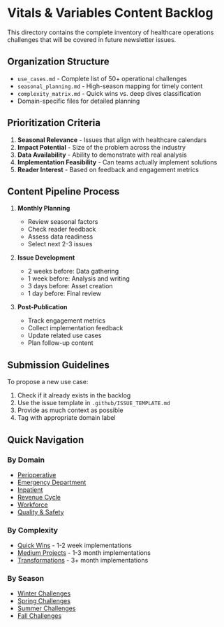# Vitals & Variables Content Backlog

This directory contains the complete inventory of healthcare operations challenges that will be covered in future newsletter issues.

## Organization Structure

- `use_cases.md` - Complete list of 50+ operational challenges
- `seasonal_planning.md` - High-season mapping for timely content
- `complexity_matrix.md` - Quick wins vs. deep dives classification
- Domain-specific files for detailed planning

## Prioritization Criteria

1. **Seasonal Relevance** - Issues that align with healthcare calendars
2. **Impact Potential** - Size of the problem across the industry
3. **Data Availability** - Ability to demonstrate with real analysis
4. **Implementation Feasibility** - Can teams actually implement solutions
5. **Reader Interest** - Based on feedback and engagement metrics

## Content Pipeline Process

1. **Monthly Planning**
   - Review seasonal factors
   - Check reader feedback
   - Assess data readiness
   - Select next 2-3 issues

2. **Issue Development**
   - 2 weeks before: Data gathering
   - 1 week before: Analysis and writing
   - 3 days before: Asset creation
   - 1 day before: Final review

3. **Post-Publication**
   - Track engagement metrics
   - Collect implementation feedback
   - Update related use cases
   - Plan follow-up content

## Submission Guidelines

To propose a new use case:
1. Check if it already exists in the backlog
2. Use the issue template in `.github/ISSUE_TEMPLATE.md`
3. Provide as much context as possible
4. Tag with appropriate domain label

## Quick Navigation

### By Domain
- [Perioperative](./use_cases.md#perioperative)
- [Emergency Department](./use_cases.md#emergency-department)
- [Inpatient](./use_cases.md#inpatient)
- [Revenue Cycle](./use_cases.md#revenue-cycle)
- [Workforce](./use_cases.md#workforce)
- [Quality & Safety](./use_cases.md#quality-safety)

### By Complexity
- [Quick Wins](./complexity_matrix.md#quick-wins) - 1-2 week implementations
- [Medium Projects](./complexity_matrix.md#medium-projects) - 1-3 month implementations
- [Transformations](./complexity_matrix.md#transformations) - 3+ month implementations

### By Season
- [Winter Challenges](./seasonal_planning.md#winter)
- [Spring Challenges](./seasonal_planning.md#spring)
- [Summer Challenges](./seasonal_planning.md#summer)
- [Fall Challenges](./seasonal_planning.md#fall)